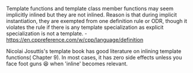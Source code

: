 Template functions and template class member functions may seem implicitly inlined but they are not inlined. Reason is that during implicit instantiation, they are exempted from one definition rule or ODR, though it violates the rule if there is any template specialization as explicit specialization is not a template. - https://en.cppreference.com/w/cpp/language/definition

Nicolai Josuttis's template book has good literature on inlining template functions( Chapter 9). In most cases, it has zero side effects unless you face foot guns 😆 when 'inline' becomes relevant.

